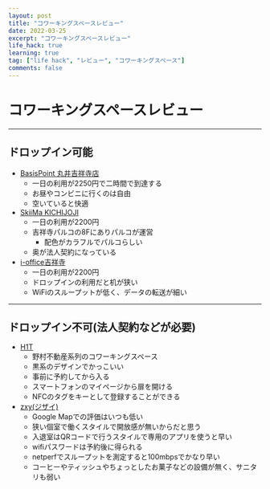 ```yaml
---
layout: post
title: "コワーキングスペースレビュー"
date: 2022-03-25
excerpt: "コワーキングスペースレビュー"
life_hack: true
learning: true
tag: ["life hack", "レビュー", "コワーキングスペース"]
comments: false
---
```


# コワーキングスペースレビュー

---

## ドロップイン可能
 - [BasisPoint 丸井吉祥寺店](https://g.page/basispoint-kichijoji?share)
   - 一日の利用が2250円で二時間で到達する
   - お昼やコンビニに行くのは自由
   - 空いていると快適
 - [SkiiMa KICHIJOJI](https://goo.gl/maps/iREvTHz8HiFzLApq8)
   - 一日の利用が2200円
   - 吉祥寺パルコの8Fにありパルコが運営
     - 配色がカラフルでパルコらしい
   - 奥が法人契約になっている
 - [i-office吉祥寺](https://goo.gl/maps/KRVdx36P7bAkzMzW6)
   - 一日の利用が2200円
   - ドロップインの利用だと机が狭い
   - WiFiのスループットが低く、データの転送が細い

---

## ドロップイン不可(法人契約などが必要)
 - [H1T](https://www.h1t-web.com/)
   - 野村不動産系列のコワーキングスペース
   - 黒系のデザインでかっこいい
   - 事前に予約してから入る
   - スマートフォンのマイページから扉を開ける
   - NFCのタグをキーとして登録することができる
 - [zxy(ジザイ)](https://zxy.work)
   - Google Mapでの評価はいつも低い
   - 狭い個室で働くスタイルで開放感が無いからだと思う
   - 入退室はQRコードで行うスタイルで専用のアプリを使うと早い
   - wifiパスワードは予約後に得られる
   - netperfでスループットを測定すると100mbpsでかなり早い
   - コーヒーやティッシュやちょっとしたお菓子などの設備が無く、サニタリも弱い

